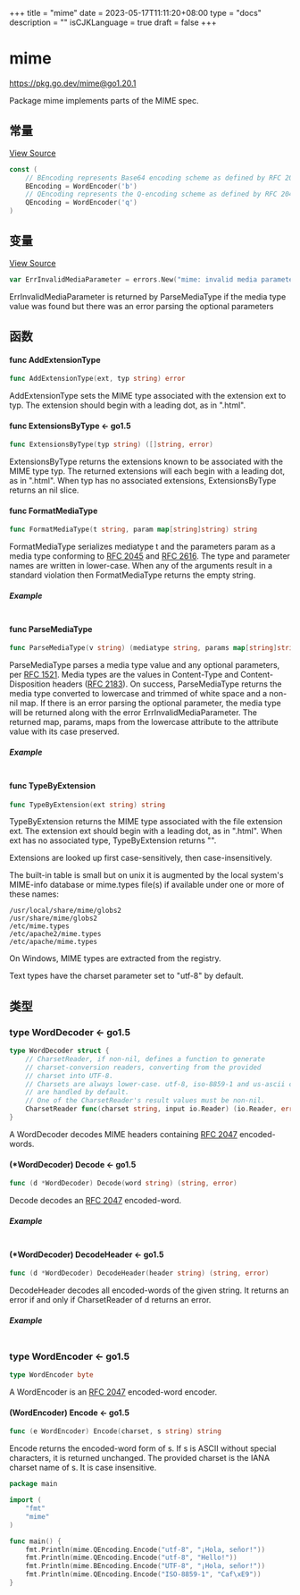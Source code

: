 +++
title = "mime"
date = 2023-05-17T11:11:20+08:00
type = "docs"
description = ""
isCJKLanguage = true
draft = false
+++
# mime

https://pkg.go.dev/mime@go1.20.1



Package mime implements parts of the MIME spec.











## 常量 

[View Source](https://cs.opensource.google/go/go/+/go1.20.1:src/mime/encodedword.go;l=21)

``` go 
const (
	// BEncoding represents Base64 encoding scheme as defined by RFC 2045.
	BEncoding = WordEncoder('b')
	// QEncoding represents the Q-encoding scheme as defined by RFC 2047.
	QEncoding = WordEncoder('q')
)
```

## 变量

[View Source](https://cs.opensource.google/go/go/+/go1.20.1:src/mime/mediatype.go;l=127)

``` go 
var ErrInvalidMediaParameter = errors.New("mime: invalid media parameter")
```

ErrInvalidMediaParameter is returned by ParseMediaType if the media type value was found but there was an error parsing the optional parameters

## 函数

#### func AddExtensionType 

``` go 
func AddExtensionType(ext, typ string) error
```

AddExtensionType sets the MIME type associated with the extension ext to typ. The extension should begin with a leading dot, as in ".html".

#### func ExtensionsByType  <- go1.5

``` go 
func ExtensionsByType(typ string) ([]string, error)
```

ExtensionsByType returns the extensions known to be associated with the MIME type typ. The returned extensions will each begin with a leading dot, as in ".html". When typ has no associated extensions, ExtensionsByType returns an nil slice.

#### func FormatMediaType 

``` go 
func FormatMediaType(t string, param map[string]string) string
```

FormatMediaType serializes mediatype t and the parameters param as a media type conforming to [RFC 2045](https://rfc-editor.org/rfc/rfc2045.html) and [RFC 2616](https://rfc-editor.org/rfc/rfc2616.html). The type and parameter names are written in lower-case. When any of the arguments result in a standard violation then FormatMediaType returns the empty string.

##### Example
``` go 
```

#### func ParseMediaType 

``` go 
func ParseMediaType(v string) (mediatype string, params map[string]string, err error)
```

ParseMediaType parses a media type value and any optional parameters, per [RFC 1521](https://rfc-editor.org/rfc/rfc1521.html). Media types are the values in Content-Type and Content-Disposition headers ([RFC 2183](https://rfc-editor.org/rfc/rfc2183.html)). On success, ParseMediaType returns the media type converted to lowercase and trimmed of white space and a non-nil map. If there is an error parsing the optional parameter, the media type will be returned along with the error ErrInvalidMediaParameter. The returned map, params, maps from the lowercase attribute to the attribute value with its case preserved.

##### Example
``` go 
```

#### func TypeByExtension 

``` go 
func TypeByExtension(ext string) string
```

TypeByExtension returns the MIME type associated with the file extension ext. The extension ext should begin with a leading dot, as in ".html". When ext has no associated type, TypeByExtension returns "".

Extensions are looked up first case-sensitively, then case-insensitively.

The built-in table is small but on unix it is augmented by the local system's MIME-info database or mime.types file(s) if available under one or more of these names:

```
/usr/local/share/mime/globs2
/usr/share/mime/globs2
/etc/mime.types
/etc/apache2/mime.types
/etc/apache/mime.types
```

On Windows, MIME types are extracted from the registry.

Text types have the charset parameter set to "utf-8" by default.

## 类型

### type WordDecoder  <- go1.5

``` go 
type WordDecoder struct {
	// CharsetReader, if non-nil, defines a function to generate
	// charset-conversion readers, converting from the provided
	// charset into UTF-8.
	// Charsets are always lower-case. utf-8, iso-8859-1 and us-ascii charsets
	// are handled by default.
	// One of the CharsetReader's result values must be non-nil.
	CharsetReader func(charset string, input io.Reader) (io.Reader, error)
}
```

A WordDecoder decodes MIME headers containing [RFC 2047](https://rfc-editor.org/rfc/rfc2047.html) encoded-words.

#### (*WordDecoder) Decode  <- go1.5

``` go 
func (d *WordDecoder) Decode(word string) (string, error)
```

Decode decodes an [RFC 2047](https://rfc-editor.org/rfc/rfc2047.html) encoded-word.

##### Example
``` go 
```

#### (*WordDecoder) DecodeHeader  <- go1.5

``` go 
func (d *WordDecoder) DecodeHeader(header string) (string, error)
```

DecodeHeader decodes all encoded-words of the given string. It returns an error if and only if CharsetReader of d returns an error.

##### Example
``` go 
```

### type WordEncoder  <- go1.5

``` go 
type WordEncoder byte
```

A WordEncoder is an [RFC 2047](https://rfc-editor.org/rfc/rfc2047.html) encoded-word encoder.

#### (WordEncoder) Encode  <- go1.5

``` go 
func (e WordEncoder) Encode(charset, s string) string
```

Encode returns the encoded-word form of s. If s is ASCII without special characters, it is returned unchanged. The provided charset is the IANA charset name of s. It is case insensitive.

```go 
package main

import (
	"fmt"
	"mime"
)

func main() {
	fmt.Println(mime.QEncoding.Encode("utf-8", "¡Hola, señor!"))
	fmt.Println(mime.QEncoding.Encode("utf-8", "Hello!"))
	fmt.Println(mime.BEncoding.Encode("UTF-8", "¡Hola, señor!"))
	fmt.Println(mime.QEncoding.Encode("ISO-8859-1", "Caf\xE9"))
}

```

